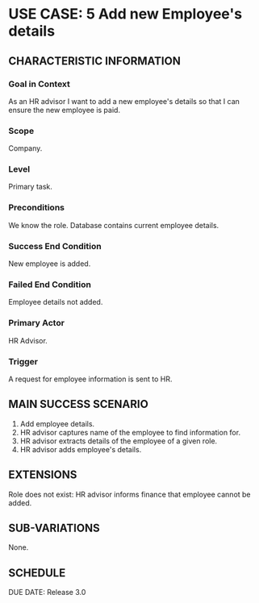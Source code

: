 # USE CASE: 5 Add new Employee's details
## CHARACTERISTIC INFORMATION
### Goal in Context
As an HR advisor I want to add a new employee's details so that I can ensure the new employee is paid.

### Scope
Company.

### Level
Primary task.

### Preconditions
We know the role. Database contains current employee details.

### Success End Condition
New employee is added.

### Failed End Condition
Employee details not added.

### Primary Actor
HR Advisor.

### Trigger
A request for employee information is sent to HR.

## MAIN SUCCESS SCENARIO
1. Add employee details.
2. HR advisor captures name of the employee to find information for.
3. HR advisor extracts details of the employee of a given role.
4. HR advisor adds employee's details.

## EXTENSIONS
Role does not exist:
HR advisor informs finance that employee cannot be added.

## SUB-VARIATIONS
None.

## SCHEDULE
DUE DATE: Release 3.0